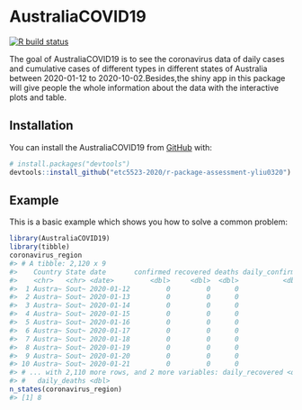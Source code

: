 
<!-- README.md is generated from README.Rmd. Please edit that file -->

# AustraliaCOVID19

<!-- badges: start -->

[![R build
status](https://github.com/etc5523-2020/r-package-assessment-yliu0320/workflows/R-CMD-check/badge.svg)](https://github.com/etc5523-2020/r-package-assessment-yliu0320/actions)
<!-- badges: end -->

The goal of AustraliaCOVID19 is to see the coronavirus data of daily
cases and cumulative cases of different types in different states of
Australia between 2020-01-12 to 2020-10-02.Besides,the shiny app in this
package will give people the whole information about the data with the
interactive plots and table.

## Installation

You can install the AustraliaCOVID19 from [GitHub](https://github.com/)
with:

``` r
# install.packages("devtools")
devtools::install_github("etc5523-2020/r-package-assessment-yliu0320")
```

## Example

This is a basic example which shows you how to solve a common problem:

``` r
library(AustraliaCOVID19)
library(tibble)
coronavirus_region
#> # A tibble: 2,120 x 9
#>    Country State date       confirmed recovered deaths daily_confirmed
#>    <chr>   <chr> <date>         <dbl>     <dbl>  <dbl>           <dbl>
#>  1 Austra~ Sout~ 2020-01-12         0         0      0               0
#>  2 Austra~ Sout~ 2020-01-13         0         0      0               0
#>  3 Austra~ Sout~ 2020-01-14         0         0      0               0
#>  4 Austra~ Sout~ 2020-01-15         0         0      0               0
#>  5 Austra~ Sout~ 2020-01-16         0         0      0               0
#>  6 Austra~ Sout~ 2020-01-17         0         0      0               0
#>  7 Austra~ Sout~ 2020-01-18         0         0      0               0
#>  8 Austra~ Sout~ 2020-01-19         0         0      0               0
#>  9 Austra~ Sout~ 2020-01-20         0         0      0               0
#> 10 Austra~ Sout~ 2020-01-21         0         0      0               0
#> # ... with 2,110 more rows, and 2 more variables: daily_recovered <dbl>,
#> #   daily_deaths <dbl>
n_states(coronavirus_region)
#> [1] 8
```
